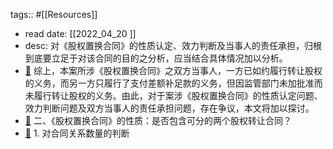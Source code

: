 tags:: #[[Resources]]

- read date: [[2022_04_20  ]]
- desc: 对《股权置换合同》的性质认定、效力判断及当事人的责任承担，归根到底要立足于对该合同的目的之分析，应当结合具体情况加以分析。
- [📌](<http://localhost:7026/reading/7?title=何娟：股权置换合同的性质认定及效力判断 - 好文#id=1650439621835>)  综上，本案所涉《股权置换合同》之双方当事人，一方已如约履行转让股权的义务，而另一方只履行了支付差额补足款的义务，但因监管部门未加批准而未履行转让股权的义务。由此，对于案涉《股权置换合同》的性质认定问题、效力判断问题及双方当事人的责任承担问题，存在争议，本文将加以探讨。
- [📌](<http://localhost:7026/reading/7?title=何娟：股权置换合同的性质认定及效力判断 - 好文#id=1650439650528>)  二、《股权置换合同》的性质：是否包含可分的两个股权转让合同？
- [📌](<http://localhost:7026/reading/7?title=何娟：股权置换合同的性质认定及效力判断 - 好文#id=1650439656287>)  1. 对合同关系数量的判断